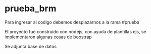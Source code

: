 # prueba_brm

Para ingresar al codigo debemos desplazarnos a la rama #prueba

El proyecto fue construido con nodejs, con ayuda de plantillas ejs, se implementaron algunas cosas de boostrap

Se adjunta base de datos
